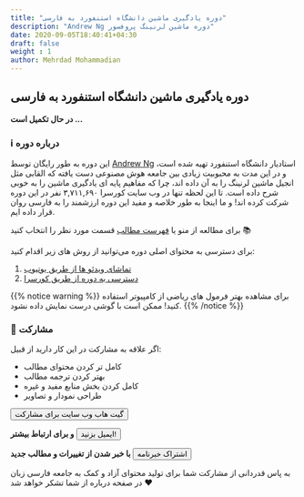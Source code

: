 ```yaml
---
title: "دوره یادگیری ماشین دانشگاه استنفورد به فارسی"
description: "Andrew Ng دوره ماشین لرنینگ پروفسور"
date: 2020-09-05T18:40:41+04:30
draft: false
weight : 1
author: Mehrdad Mohammadian
---
```


## دوره یادگیری ماشین دانشگاه استنفورد به فارسی

**در حال تکمیل است ...** 

<!-- ![دوره یادگیری ماشین دانشگاه استنفورد به فارسی](https://github.com/mehrdad-dev/ml-andrew-ng/raw/master/images/cover-course.png?width=40pc) -->

### ℹ️ درباره دوره

این دوره به طور رایگان توسط [Andrew Ng](https://www.andrewng.org/) استادیار دانشگاه استنفورد تهیه شده است،
و در این مدت به محبوبیت زیادی بین جامعه هوش مصنوعی دست یافته که القابی مثل انجیل ماشین لرنینگ را به آن داده اند، چرا که مفاهیم پایه ای یادگیری ماشین را به خوبی شرح داده است.
تا این لحظه تنها در وب سایت کورسرا ۳,۷۱۱,۶۹۰ نفر در این دوره شرکت کرده اند! 
و ما اینجا به طور خلاصه و مفید این دوره ارزشمند را به فارسی روان قرار داده ایم.

برای مطالعه از منو یا 
[فهرست مطالب](https://mehrdad-dev.github.io/ml-andrew-ng/table-of-contents/)
قسمت مورد نظر را انتخاب کنید 📚

برای دسترسی به محتوای اصلی دوره می‌توانید از روش های زیر اقدام کنید:
1. [تماشای ویدئو ها از طریق یوتیوب](https://www.youtube.com/watch?v=PPLop4L2eGk&list=PLLssT5z_DsK-h9vYZkQkYNWcItqhlRJLN)
2. [دسترسی به دوره از طریق کورسرا](https://www.coursera.org/learn/machine-learning?)

{{% notice warning %}}
برای مشاهده بهتر فرمول های ریاضی از کامپیوتر استفاده کنید!
ممکن است با گوشی درست نمایش داده نشود.
{{% /notice %}}


<!-- ----------------------------------------------------------------------------- -->

### 🤝 مشارکت

اگر علاقه به مشارکت در این کار دارید از قبیل:
- کامل تر کردن محتوای مطالب
- بهتر کردن ترجمه مطالب
- کامل کردن بخش منابع مفید و غیره
- طراحی نمودار و تصاویر

<!-- **لطفا دستور العمل های مربوطه را برای مشارکت مطالعه کنید:** -->

<a href="https://github.com/mehrdad-dev/ml-andrew-ng-code">
<button class="button" ><i class='fab fa-fw fa-github''></i> گیت هاب وب سایت برای مشارکت
</button>
</a>

<br>


**و برای ارتباط بیشتر**
<a href="mailto:mehrdad.mohammadian.contact@gmail.com">
<button class="button" ><i class='fa fa-envelope' ></i> ایمیل بزنید!
</button>
</a>

**با خبر شدن از تغییرات و مطالب جدید**
<a href="https://github.us2.list-manage.com/subscribe/post?u=e2b1b19b484d54a68a57c1945&amp;id=e971ad7c22">
<button class="button" ><i class='fa fa-at' ></i> اشتراک خبرنامه
</button>
</a>

به پاس قدردانی از مشارکت شما برای تولید محتوای آزاد و کمک به جامعه فارسی زبان در صفحه درباره از شما تشکر خواهد شد ❤️
